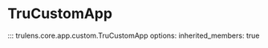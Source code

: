 # TruCustomApp

::: trulens.core.app.custom.TruCustomApp
    options:
      inherited_members: true

